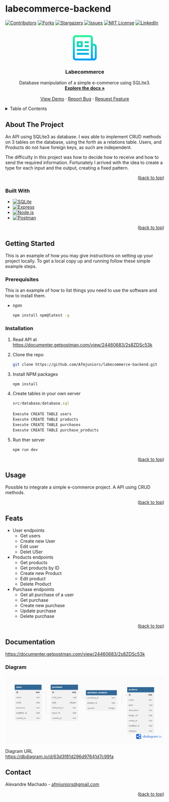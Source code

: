 # labecommerce-backend



<a name="readme-top"></a>

[![Contributors][contributors-shield]][contributors-url]
[![Forks][forks-shield]][forks-url]
[![Stargazers][stars-shield]][stars-url]
[![Issues][issues-shield]][issues-url]
[![MIT License][license-shield]][license-url]
[![LinkedIn][linkedin-shield]][linkedin-url]



<!-- PROJECT LOGO -->
<br />
<div align="center">
  <a href="https://github.com/Afmjuniors/labecommerce-backend">
    <img src="readme-image/logo-doc.png" alt="Logo" width="80" height="80">
  </a>

<h3 align="center">Labecommerce</h3>

  <p align="center">
    Database manipulation of a simple e-commerce using SQLite3. 
    <br />
    <a href="https://github.com/Afmjuniors/labecommerce-backend"><strong>Explore the docs »</strong></a>
    <br />
    <br />
    <a href="https://github.com/Afmjuniors/labecommerce-backend">View Demo</a>
    ·
    <a href="https://github.com/Afmjuniors/labecommerce-backend/issues">Report Bug</a>
    ·
    <a href="https://github.com/Afmjuniors/labecommerce-backend/issues">Request Feature</a>
  </p>
</div>



<!-- TABLE OF CONTENTS -->
<details>
  <summary>Table of Contents</summary>
  <ol>
    <li>
      <a href="#about-the-project">About The Project</a>
      <ul>
        <li><a href="#built-with">Built With</a></li>
      </ul>
    </li>
    <li>
      <a href="#getting-started">Getting Started</a>
      <ul>
        <li><a href="#prerequisites">Prerequisites</a></li>
        <li><a href="#installation">Installation</a></li>
      </ul>
    </li>
    <li><a href="#usage">Usage</a></li>
    <li><a href="#feats">Features</a></li>
    <li><a href="#documentation">Documentation</a></li>
    <li><a href="#contact">Contact</a></li>

  </ol>
</details>



<!-- ABOUT THE PROJECT -->
## About The Project



An API using SQLite3 as database. I was able to implement CRUD methods on 3 tables on the database, using the forth as a relations table. Users, and Products do not have foreign keys, as such are independent.

The difficulty in this project was how to decide how to receive and how to send the required information.
Fortunately I arrived with the idea to create a type for each input and the output, creating a fixed pattern.


<p align="right">(<a href="#readme-top">back to top</a>)</p>



### Built With

* [![SQLite][SQLite]][SQLite-url]
* [![Express][Express]][Express-url]
* [![Node.js][Node.js]][Node.js-url]
* [![Postman][Postman]][Postman-url]


<p align="right">(<a href="#readme-top">back to top</a>)</p>



<!-- GETTING STARTED -->
## Getting Started

This is an example of how you may give instructions on setting up your project locally.
To get a local copy up and running follow these simple example steps.

### Prerequisites

This is an example of how to list things you need to use the software and how to install them.
* npm
  ```sh
  npm install npm@latest -g
  ```

### Installation

1. Read API at https://documenter.getpostman.com/view/24460683/2s8ZDSc53k

2. Clone the repo
   ```sh
   git clone https://github.com/Afmjuniors/labecommerce-backend.git
   ```
3. Install NPM packages
   ```sh
   npm install
   ```
4. Create tables in your own server
   ```js
   src/database/database.sql

   Execute CREATE TABLE users
   Execute CREATE TABLE products
   Execute CREATE TABLE purchases
   Execute CREATE TABLE purchase_products
   ```
5. Run ther server
   ```js
   npm run dev
   ```

<p align="right">(<a href="#readme-top">back to top</a>)</p>



<!-- USAGE EXAMPLES -->
## Usage

Possible to integrate a simple e-commerce project.
A API using CRUD methods.



<p align="right">(<a href="#readme-top">back to top</a>)</p>



<!-- ROADMAP -->
## Feats

- User endpoints
    - Get users
    - Create new User
    - Edit user
    - Delet USer
- Products endpoints
    - Get products
    - Get products by ID
    - Create new Product
    - Edit product
    - Delete Product
- Purchase endpoints
    - Get all purchase of a user
    - Get purchase
    - Create new purchase
    - Update purchase
    - Delete purchase 


<p align="right">(<a href="#readme-top">back to top</a>)</p>

## Documentation

https://documenter.getpostman.com/view/24460683/2s8ZDSc53k

### Diagram
![Product Name Screen Shot][product-screenshot]

Diagram URL <br/>
https://dbdiagram.io/d/63d3f81d296d97641d7c99fa



<!-- CONTACT -->
## Contact

Alexandre Machado  - afmjuniors@gmail.com



<p align="right">(<a href="#readme-top">back to top</a>)</p>







<!-- MARKDOWN LINKS & IMAGES -->
<!-- https://www.markdownguide.org/basic-syntax/#reference-style-links -->
[contributors-shield]: https://img.shields.io/github/contributors/Afmjuniors/labecommerce-backend.svg?style=for-the-badge
[contributors-url]: https://github.com/Afmjuniors/labecommerce-backend/graphs/contributors
[forks-shield]: https://img.shields.io/github/forks/Afmjuniors/labecommerce-backend.svg?style=for-the-badge
[forks-url]: https://github.com/Afmjuniors/labecommerce-backend/network/members
[stars-shield]: https://img.shields.io/github/stars/Afmjuniors/labecommerce-backend.svg?style=for-the-badge
[stars-url]: https://github.com/Afmjuniors/labecommerce-backend/stargazers
[issues-shield]: https://img.shields.io/github/issues/Afmjuniors/labecommerce-backend.svg?style=for-the-badge
[issues-url]: https://github.com/Afmjuniors/labecommerce-backend/issues
[license-shield]: https://img.shields.io/github/license/Afmjuniors/labecommerce-backend.svg?style=for-the-badge
[license-url]: https://github.com/Afmjuniors/labecommerce-backend/blob/master/LICENSE.txt
[linkedin-shield]: https://img.shields.io/badge/-LinkedIn-black.svg?style=for-the-badge&logo=linkedin&colorB=555
[linkedin-url]: https://linkedin.com/in/afmjuniors
[product-screenshot]: readme-image/Labecommerce.png
[Next.js]: https://img.shields.io/badge/next.js-000000?style=for-the-badge&logo=nextdotjs&logoColor=white
[Next-url]: https://nextjs.org/
[React.js]: https://img.shields.io/badge/React-20232A?style=for-the-badge&logo=react&logoColor=61DAFB
[React-url]: https://reactjs.org/
[Vue.js]: https://img.shields.io/badge/Vue.js-35495E?style=for-the-badge&logo=vuedotjs&logoColor=4FC08D
[Vue-url]: https://vuejs.org/
[Angular.io]: https://img.shields.io/badge/Angular-DD0031?style=for-the-badge&logo=angular&logoColor=white
[Angular-url]: https://angular.io/
[Svelte.dev]: https://img.shields.io/badge/Svelte-4A4A55?style=for-the-badge&logo=svelte&logoColor=FF3E00
[Svelte-url]: https://svelte.dev/
[Laravel.com]: https://img.shields.io/badge/Laravel-FF2D20?style=for-the-badge&logo=laravel&logoColor=white
[Laravel-url]: https://laravel.com
[Bootstrap.com]: https://img.shields.io/badge/Bootstrap-563D7C?style=for-the-badge&logo=bootstrap&logoColor=white
[Bootstrap-url]: https://getbootstrap.com
[JQuery.com]: https://img.shields.io/badge/jQuery-0769AD?style=for-the-badge&logo=jquery&logoColor=white
[JQuery-url]: https://jquery.com 
[Styled-components]:https://img.shields.io/badge/styled--components-DB7093?style=for-the-badge&logo=styled-components&logoColor=white
[Styled-url]: https://www.styled-components.com/
[Chakra-UI]: https://img.shields.io/static/v1?style=for-the-badge&message=Chakra+UI&color=319795&logo=Chakra+UI&logoColor=FFFFFF&label=
[SQLite]: https://img.shields.io/badge/SQLite-07405E?style=for-the-badge&logo=sqlite&logoColor=white
[SQLite-url]: https://www.sqlitetutorial.net/
[Express]: https://img.shields.io/badge/Express.js-000000?style=for-the-badge&logo=express&logoColor=white
[Express-url]: https://expressjs.com/pt-br/
[Node.js]: https://img.shields.io/badge/Node.js-339933?style=for-the-badge&logo=nodedotjs&logoColor=white
[Node.js-url]: https://nodejs.org/en/
[Postman]: https://img.shields.io/badge/Postman-FF6C37?style=for-the-badge&logo=Postman&logoColor=white
[Postman-url]: https://www.postman.com/

